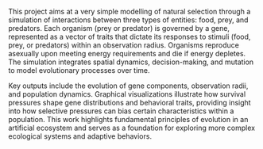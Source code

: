 This project aims at a very simple modelling of natural selection through a simulation of interactions between three types of entities: food, prey, and predators. Each organism (prey or predator) is governed by a gene, represented as a vector of traits that dictate its responses to stimuli (food, prey, or predators) within an observation radius. Organisms reproduce asexually upon meeting energy requirements and die if energy depletes. The simulation integrates spatial dynamics, decision-making, and mutation to model evolutionary processes over time.

Key outputs include the evolution of gene components, observation radii, and population dynamics. Graphical visualizations illustrate how survival pressures shape gene distributions and behavioral traits, providing insight into how selective pressures can bias certain characteristics within a population. This work highlights fundamental principles of evolution in an artificial ecosystem and serves as a foundation for exploring more complex ecological systems and adaptive behaviors.






